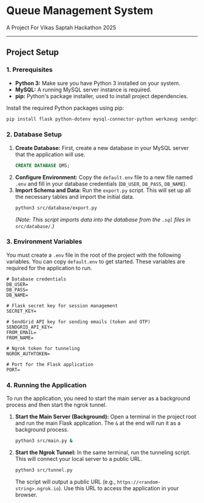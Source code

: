 # Queue Management System

A Project For Vikas Saptah Hackathon 2025

---

## Project Setup

### 1. Prerequisites

- **Python 3:** Make sure you have Python 3 installed on your system.
- **MySQL:** A running MySQL server instance is required.
- **pip:** Python's package installer, used to install project dependencies.

Install the required Python packages using pip:
```bash
pip install flask python-dotenv mysql-connector-python werkzeug sendgrid pyngrok
```

### 2. Database Setup

1.  **Create Database:** First, create a new database in your MySQL server that the application will use.
    ```sql
    CREATE DATABASE QMS;
    ```
2.  **Configure Environment:** Copy the `default.env` file to a new file named `.env` and fill in your database credentials (`DB_USER`, `DB_PASS`, `DB_NAME`).
3.  **Import Schema and Data:** Run the `export.py` script. This will set up all the necessary tables and import the initial data.
    ```bash
    python3 src/database/export.py
    ```
    *(Note: This script imports data into the database from the `.sql` files in `src/database/`.)*

### 3. Environment Variables

You must create a `.env` file in the root of the project with the following variables. You can copy `default.env` to get started. These variables are required for the application to run.

```
# Database credentials
DB_USER=
DB_PASS=
DB_NAME=

# Flask secret key for session management
SECRET_KEY=

# SendGrid API key for sending emails (token and OTP)
SENDGRID_API_KEY=
FROM_EMAIL=
FROM_NAME=

# Ngrok token for tunneling
NGROK_AUTHTOKEN=

# Port for the Flask application
PORT=
```

### 4. Running the Application

To run the application, you need to start the main server as a background process and then start the ngrok tunnel.

1.  **Start the Main Server (Background):**
    Open a terminal in the project root and run the main Flask application. The `&` at the end will run it as a background process.
    ```bash
    python3 src/main.py &
    ```

2.  **Start the Ngrok Tunnel:**
    In the same terminal, run the tunneling script. This will connect your local server to a public URL.
    ```bash
    python3 src/tunnel.py
    ```
    The script will output a public URL (e.g., `https://<random-string>.ngrok.io`). Use this URL to access the application in your browser.